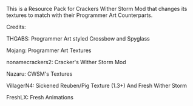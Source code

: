 This is a Resource Pack for Crackers Wither Storm Mod that changes its textures to match with their Programmer Art Counterparts.

Credits:

THGABS: Programmer Art styled Crossbow and Spyglass

Mojang: Programmer Art Textures

nonamecrackers2: Cracker's Wither Storm Mod

Nazaru: CWSM's Textures

VillagerN4: Sickened Reuben/Pig Texture (1.3+) And Fresh Wither Storm

FreshLX: Fresh Animations
